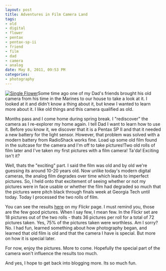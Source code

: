 ```yaml
--- 
layout: post
title: Adventures in Film Camera Land
tags: 
- old
- digital
- flower
- pentax
- pentax-sp-ii
- friend
- film
- dad
- camera
- analog
date: May 8, 2011, 09:53 PM
categories: 
- photography
---
```

[![](http://www.tanner-smith.com/wp-content/uploads/2011/05/IMG_0018.jpg "Single Flower")](http://www.flickr.com/photos/tannerld/5701622434/in/set-72157626553274941)Some time ago one of my Dad's friends brought his old camera from his time in the Marines to our house to take a look at it. I looked at it and didn't know a thing about it, but knew I wanted to learn more about it. I like old things and this camera qualified as old.

Months pass and I come home during spring break. I "rediscover" the camera as I re-explorer my home again. I tell Dad I want to learn how to use it. Before you know it, we discover that it is a Pentax SP II and that it needed a new battery for the light sensor. However, that problem was solved with a modern battery from RadioShack works fine. Load up some old film found in the suitcase for the camera and I'm off to take pictures!Two old rolls of film later and I've taken my first pictures with a film camera! Ta'da! Exciting isn't it?

Well, thats the "exciting" part. I said the film was old and by old we're guessing its around 10-20 years old. Now unlike today's modern digital cameras, the analog film degrades over time which leads to imperfect pictures. So, I held onto that excitement of seeing whether or not my pictures were in face usable or whether the film had degraded so much that the pictures were pitch black through finals week at Georgia Tech until today. Today I processed the two rolls of film.

You can see the results [here](http://www.flickr.com/photos/tannerld/sets/72157626553274941/with/5701049971/) on my Flickr page. I must remind you, those are the few good pictures. When I say few, I mean few. In the Flickr set are 18 pictures out of the two rolls - thats 36 pictures per roll for a total of 72 pictures taken. Yes, 75% of the pictures taken were worthless. Am I sorry? No. I had fun, learned something about how photography began, and learned that old film is old and that the camera I have is special. But more on how it is special later.

For now, enjoy the pictures. More to come. Hopefully the special part of the camera won't influence the results too much.

And yes, I hope to get back into blogging more. Its so much fun.
